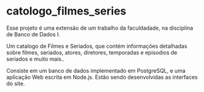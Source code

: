 # catologo_filmes_series
Esse projeto é uma extensão de um trabalho da faculdadade, na disciplina de Banco de Dados I.

Um catalogo de Filmes e Seriados, que contém informações detalhadas sobre filmes, seriados, atores, diretores, temporadas e episodios de seriados
e muito mais..

Consiste em um banco de dados implementado em PostgreSQL, e uma aplicação Web escrita em Node.js.
Estão sendo desenvolvidas as interfaces do site.

